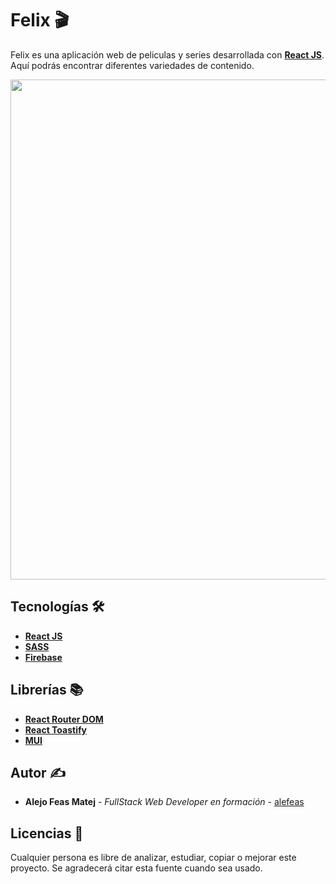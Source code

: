 # Felix 🎬

Felix es una aplicación web de peliculas y series desarrollada con [**React JS**](https://reactjs.org/). Aquí podrás encontrar diferentes variedades de contenido.

<img src="https://firebasestorage.googleapis.com/v0/b/felix-movies-2.appspot.com/o/Captura%20de%20pantalla%20(931).png?alt=media&token=51172c76-ab64-47d4-824e-5844e4fe5620" width="800">

## Tecnologías 🛠️

- [**React JS**](https://reactjs.org/)
- [**SASS**](https://sass-lang.com/install)
- [**Firebase**](https://firebase.google.com/)

## Librerías 📚

- [**React Router DOM**](https://www.npmjs.com/package/react-router-dom)
- [**React Toastify**](https://www.npmjs.com/package/react-toastify)
- [**MUI**](https://mui.com/)

## Autor ✍

- **Alejo Feas Matej** - *FullStack Web Developer en formación* - [alefeas](https://github.com/alefeas)

## Licencias 📃

Cualquier persona es libre de analizar, estudiar, copiar o mejorar este proyecto. Se agradecerá citar esta fuente cuando sea usado.